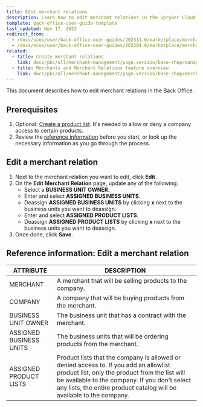 ```yaml
---
title: Edit merchant relations
description: Learn how to edit merchant relations in the Spryker Cloud Commerce OS Back Office for your Spryker B2B Projects.
template: back-office-user-guide-template
last_updated: Nov 17, 2023
redirect_from:
  - /docs/scos/user/back-office-user-guides/202311.0/marketplace/merchant-relations/edit-merchant-relations.html
  - /docs/scos/user/back-office-user-guides/202204.0/marketplace/merchant-relations/edit-merchant-relations.html
related:
  - title: Create merchant relations
    link: docs/pbc/all/merchant-management/page.version/base-shop/manage-in-the-back-office/create-merchant-relations.html
  - title: Merchants and Merchant Relations feature overview
    link: docs/pbc/all/merchant-management/page.version/base-shop/merchant-b2b-contracts-and-contract-requests-feature-overview.html
---
```


This document describes how to edit merchant relations in the Back Office.

## Prerequisites


1. Optional: [Create a product list](/docs/pbc/all/product-information-management/{{page.version}}/base-shop//manage-in-the-back-office/product-lists/create-product-lists.html). It's needed to allow or deny a company access to certain products.
2. Review the [reference information](#reference-information-edit-a-merchant-relation) before you start, or look up the necessary information as you go through the process.

## Edit a merchant relation

1. Next to the merchant relation you want to edit, click **Edit**.
2. On the **Edit Merchant Relation** page, update any of the following:
    * Select a **BUSINESS UNIT OWNER**.
    * Enter and select **ASSIGNED BUSINESS UNITS**.
    * Deassign **ASSIGNED BUSINESS UNITS** by clicking **x** next to the business units you want to deassign.
    * Enter and select **ASSIGNED PRODUCT LISTS**.
    * Deassign **ASSIGNED PRODUCT LISTS** by clicking **x** next to the business units you want to deassign.
3. Once done, click **Save**.


## Reference information: Edit a merchant relation

| ATTRIBUTE |DESCRIPTION  |
| --- | --- |
| MERCHANT | A merchant that will be selling products to the company. |
| COMPANY | A company that will be buying products from the merchant. |
| BUSINESS UNIT OWNER | The business unit that has a contract with the merchant. |
| ASSIGNED BUSINESS UNITS | The business units that will be ordering products from the merchant. |
| ASSIGNED PRODUCT LISTS | Product lists that the company is allowed or denied access to. If you add an allowlist product list, only the product from the list will be available to the company. If you don't select any lists, the entire product catalog will be available to the company.   |
